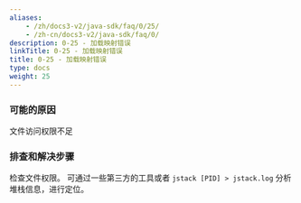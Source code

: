 ```yaml
---
aliases:
    - /zh/docs3-v2/java-sdk/faq/0/25/
    - /zh-cn/docs3-v2/java-sdk/faq/0/
description: 0-25 - 加载映射错误
linkTitle: 0-25 - 加载映射错误
title: 0-25 - 加载映射错误
type: docs
weight: 25
---
```







### 可能的原因

文件访问权限不足

### 排查和解决步骤

检查文件权限。
可通过一些第三方的工具或者 `jstack [PID] > jstack.log` 分析堆栈信息，进行定位。